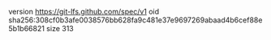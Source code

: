 version https://git-lfs.github.com/spec/v1
oid sha256:308cf0b3afe0038576bb628fa9c481e37e9697269abaad4b6cef88e5b1b66821
size 313
